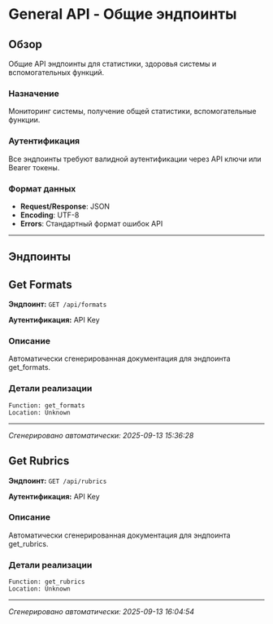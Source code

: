 # General API - Общие эндпоинты

## Обзор

Общие API эндпоинты для статистики, здоровья системы и вспомогательных функций.

### Назначение
Мониторинг системы, получение общей статистики, вспомогательные функции.

### Аутентификация
Все эндпоинты требуют валидной аутентификации через API ключи или Bearer токены.

### Формат данных
- **Request/Response**: JSON
- **Encoding**: UTF-8
- **Errors**: Стандартный формат ошибок API

---

## Эндпоинты


## Get Formats

**Эндпоинт:** `GET /api/formats`

**Аутентификация:** API Key

### Описание
Автоматически сгенерированная документация для эндпоинта get_formats.

### Детали реализации
```
Function: get_formats
Location: Unknown
```

---

*Сгенерировано автоматически: 2025-09-13 15:36:28*


## Get Rubrics

**Эндпоинт:** `GET /api/rubrics`

**Аутентификация:** API Key

### Описание
Автоматически сгенерированная документация для эндпоинта get_rubrics.

### Детали реализации
```
Function: get_rubrics
Location: Unknown
```

---

*Сгенерировано автоматически: 2025-09-13 16:04:54*
